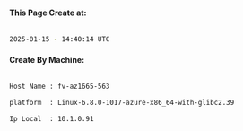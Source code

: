 
   
#### This Page Create at:

```bash

2025-01-15 - 14:40:14 UTC

```

#### Create By Machine:

```bash

Host Name : fv-az1665-563

platform  : Linux-6.8.0-1017-azure-x86_64-with-glibc2.39

Ip Local  : 10.1.0.91

```

